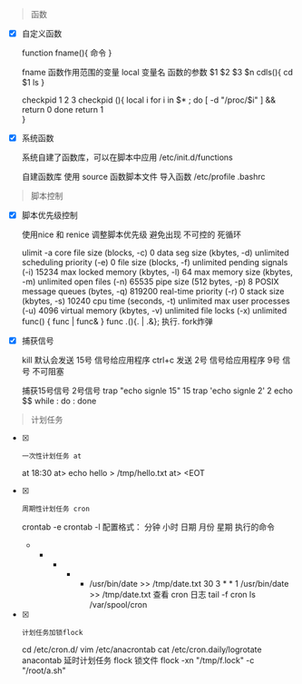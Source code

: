 > 函数

- [x] 自定义函数


    function fname(){
        命令
    }

    fname
    函数作用范围的变量
        local 变量名
    函数的参数
        $1 $2 $3 $n
    cdls(){
        cd $1
        ls
    }

    checkpid 1 2 3 
    checkpid (){
        local i
        for i in $* ;
        do
            [ -d "/proc/$i" ] && return 0
        done
        return 1    
    }

- [x] 系统函数


    系统自建了函数库，可以在脚本中应用
    /etc/init.d/functions

    自建函数库 使用 source 函数脚本文件 导入函数
    /etc/profile
    .bashrc
    
> 脚本控制

- [x] 脚本优先级控制


    使用nice 和 renice 调整脚本优先级
    避免出现 不可控的 死循环

    ulimit -a
    core file size          (blocks, -c) 0
    data seg size           (kbytes, -d) unlimited
    scheduling priority             (-e) 0
    file size               (blocks, -f) unlimited
    pending signals                 (-i) 15234
    max locked memory       (kbytes, -l) 64
    max memory size         (kbytes, -m) unlimited
    open files                      (-n) 65535
    pipe size            (512 bytes, -p) 8
    POSIX message queues     (bytes, -q) 819200
    real-time priority              (-r) 0
    stack size              (kbytes, -s) 10240
    cpu time               (seconds, -t) unlimited
    max user processes              (-u) 4096
    virtual memory          (kbytes, -v) unlimited
    file locks                      (-x) unlimited
    func() { func | func& }
    func
    .(){. | .&}; 执行.  fork炸弹
    
- [x] 捕获信号


    kill 默认会发送 15号 信号给应用程序
    ctrl+c 发送 2号 信号给应用程序
    9号 信号 不可阻塞

    捕获15号信号 2号信号
    trap "echo signle 15" 15
    trap 'echo signle 2' 2
    echo $$
    while :
    do
        :
    done

> 计划任务

- [x]     一次性计划任务 at


    at 18:30
    at> echo hello > /tmp/hello.txt
    at> <EOT

- [x]     周期性计划任务 cron


    crontab -e
    crontab -l
    配置格式：
    分钟 小时 日期 月份 星期 执行的命令
    * * * * * /usr/bin/date >> /tmp/date.txt
    30 3 * * 1 /usr/bin/date >> /tmp/date.txt
    查看 cron 日志 tail -f cron
    ls /var/spool/cron

- [x]     计划任务加锁flock


    cd /etc/cron.d/
    vim /etc/anacrontab
    cat /etc/cron.daily/logrotate
    anacontab 延时计划任务
    flock 锁文件
    flock -xn "/tmp/f.lock" -c "/root/a.sh"